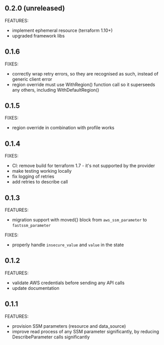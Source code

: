 ## 0.2.0 (unreleased)
FEATURES:
* implement ephemeral resource (terraform 1.10+)
* upgraded framework libs

## 0.1.6

FIXES:
* correctly wrap retry errors, so they are recognised as such, instead of generic client error
* region override must use WithRegion() function call so it superseeds any others, including WithDefaultRegion()

## 0.1.5

FIXES:
* region override in combination with profile works

## 0.1.4

FIXES:
* CI: remove build for terraform 1.7 - it's not supported by the provider
* make testing working locally
* fix logging of retries
* add retries to describe call

## 0.1.3

FEATURES:
* migration support with moved{} block from `aws_ssm_parameter` to `fastssm_parameter`

FIXES:
* properly handle `insecure_value` and `value` in the state

## 0.1.2

FEATURES:
* validate AWS credentials before sending any API calls
* update documentation

## 0.1.1

FEATURES:
* provision SSM parameters (resource and data_source)
* improve read process of any SSM parameter significantly, by reducing DescribeParameter calls significantly
